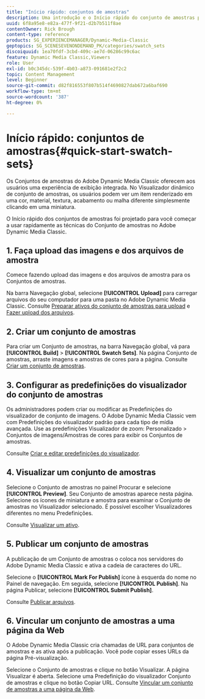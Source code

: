 ```yaml
---
title: "Início rápido: conjuntos de amostras"
description: Uma introdução e o Início rápido do conjunto de amostras para ajudar você a começar a usar o Adobe Dynamic Media Classic rapidamente.
uuid: 6f8a95e8-e82a-477f-9f21-d2b7b511f8ae
contentOwner: Rick Brough
content-type: reference
products: SG_EXPERIENCEMANAGER/Dynamic-Media-Classic
geptopics: SG_SCENESEVENONDEMAND_PK/categories/swatch_sets
discoiquuid: 1ea70fdf-3cbd-409c-ae7d-06286c99c6ac
feature: Dynamic Media Classic,Viewers
role: User
exl-id: b0c345dc-539f-4b03-a873-091681e2f2c2
topic: Content Management
level: Beginner
source-git-commit: d82f816553f807b514f4690827dab672a6baf690
workflow-type: tm+mt
source-wordcount: '387'
ht-degree: 0%

---
```


# Início rápido: conjuntos de amostras{#quick-start-swatch-sets}

Os Conjuntos de amostras do Adobe Dynamic Media Classic oferecem aos usuários uma experiência de exibição integrada. No Visualizador dinâmico de conjunto de amostras, os usuários podem ver um item renderizado em uma cor, material, textura, acabamento ou malha diferente simplesmente clicando em uma miniatura.

O Início rápido dos conjuntos de amostras foi projetado para você começar a usar rapidamente as técnicas do Conjunto de amostras no Adobe Dynamic Media Classic.

## 1. Faça upload das imagens e dos arquivos de amostra

Comece fazendo upload das imagens e dos arquivos de amostra para os Conjuntos de amostras.

Na barra Navegação global, selecione **[!UICONTROL Upload]** para carregar arquivos do seu computador para uma pasta no Adobe Dynamic Media Classic. Consulte [Preparar ativos do conjunto de amostras para upload](preparing-swatch-set-assets-upload.md#preparing-swatch-set-assets-for-upload) e [Fazer upload dos arquivos](uploading-files.md#uploading-your-files).

## 2. Criar um conjunto de amostras

Para criar um Conjunto de amostras, na barra Navegação global, vá para **[!UICONTROL Build]** > **[!UICONTROL Swatch Sets]**. Na página Conjunto de amostras, arraste imagens e amostras de cores para a página. Consulte [Criar um conjunto de amostras](creating-swatch-set.md#creating-a-swatch-set).

## 3. Configurar as predefinições do visualizador do conjunto de amostras

Os administradores podem criar ou modificar as Predefinições do visualizador de conjunto de imagens. O Adobe Dynamic Media Classic vem com Predefinições do visualizador padrão para cada tipo de mídia avançada. Use as predefinições Visualizador de zoom: Personalizado > Conjuntos de imagens/Amostras de cores para exibir os Conjuntos de amostras.

Consulte [Criar e editar predefinições do visualizador](application-setup.md#adding-and-editing-viewer-presets).

## 4. Visualizar um conjunto de amostras

Selecione o Conjunto de amostras no painel Procurar e selecione **[!UICONTROL Preview]**. Seu Conjunto de amostras aparece nesta página. Selecione os ícones de miniatura e amostra para examinar o Conjunto de amostras no Visualizador selecionado. É possível escolher Visualizadores diferentes no menu Predefinições.

Consulte [Visualizar um ativo](previewing-asset.md#previewing-an-asset).

## 5. Publicar um conjunto de amostras

A publicação de um Conjunto de amostras o coloca nos servidores do Adobe Dynamic Media Classic e ativa a cadeia de caracteres do URL.

Selecione o **[!UICONTROL Mark For Publish]** ícone à esquerda do nome no Painel de navegação. Em seguida, selecione **[!UICONTROL Publish]**. Na página Publicar, selecione **[!UICONTROL Submit Publish]**.

Consulte [Publicar arquivos](publishing-files.md#publishing-files).

## 6. Vincular um conjunto de amostras a uma página da Web

O Adobe Dynamic Media Classic cria chamadas de URL para conjuntos de amostras e as ativa após a publicação. Você pode copiar esses URLs da página Pré-visualização.

Selecione o Conjunto de amostras e clique no botão Visualizar. A página Visualizar é aberta. Selecione uma Predefinição do visualizador Conjunto de amostras e clique no botão Copiar URL. Consulte [Vincular um conjunto de amostras a uma página da Web](linking-swatch-set-web-page.md#linking-a-swatch-set-to-a-web-page).
